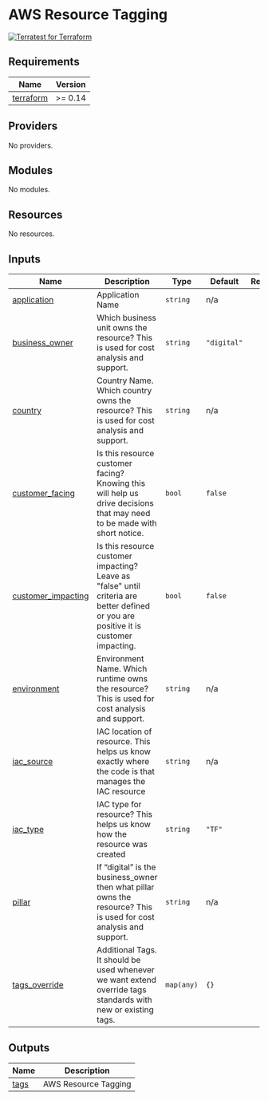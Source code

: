 # AWS Resource Tagging

[![Terratest for Terraform](https://github.com/elioseverojunior/terraform-module-tags/actions/workflows/main.yml/badge.svg)](https://github.com/elioseverojunior/terraform-module-tags/actions/workflows/main.yml)

## Requirements

| Name | Version |
|------|---------|
| <a name="requirement_terraform"></a> [terraform](#requirement\_terraform) | >= 0.14 |

## Providers

No providers.

## Modules

No modules.

## Resources

No resources.

## Inputs

| Name | Description | Type | Default | Required |
|------|-------------|------|---------|:--------:|
| <a name="input_application"></a> [application](#input\_application) | Application Name | `string` | n/a | yes |
| <a name="input_business_owner"></a> [business\_owner](#input\_business\_owner) | Which business unit owns the resource? This is used for cost analysis and support. | `string` | `"digital"` | no |
| <a name="input_country"></a> [country](#input\_country) | Country Name. Which country owns the resource? This is used for cost analysis and support. | `string` | n/a | yes |
| <a name="input_customer_facing"></a> [customer\_facing](#input\_customer\_facing) | Is this resource customer facing? Knowing this will help us drive decisions that may need to be made with short notice. | `bool` | `false` | no |
| <a name="input_customer_impacting"></a> [customer\_impacting](#input\_customer\_impacting) | Is this resource customer impacting? Leave as "false" until criteria are better defined or you are positive it is customer impacting. | `bool` | `false` | no |
| <a name="input_environment"></a> [environment](#input\_environment) | Environment Name. Which runtime owns the resource? This is used for cost analysis and support. | `string` | n/a | yes |
| <a name="input_iac_source"></a> [iac\_source](#input\_iac\_source) | IAC location of resource. This helps us know exactly where the code is that manages the IAC resource | `string` | n/a | yes |
| <a name="input_iac_type"></a> [iac\_type](#input\_iac\_type) | IAC type for resource? This helps us know how the resource was created | `string` | `"TF"` | no |
| <a name="input_pillar"></a> [pillar](#input\_pillar) | If “digital” is the business\_owner then what pillar owns the resource? This is used for cost analysis and support. | `string` | n/a | yes |
| <a name="input_tags_override"></a> [tags\_override](#input\_tags\_override) | Additional Tags. It should be used whenever we want extend override tags standards with new or existing tags. | `map(any)` | `{}` | no |

## Outputs

| Name | Description |
|------|-------------|
| <a name="output_tags"></a> [tags](#output\_tags) | AWS Resource Tagging |
